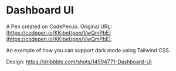 # Dashboard UI

A Pen created on CodePen.io. Original URL: [https://codepen.io/KKibet/pen/VwQmPbE](https://codepen.io/KKibet/pen/VwQmPbE).

An example of how you can support dark mode using Tailwind CSS.

Design: https://dribbble.com/shots/14594771-Dashboard-UI
